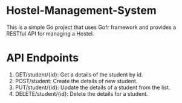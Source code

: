 # Hostel-Management-System
This is a simple Go project that uses Gofr framework and provides a RESTful API for managing a Hostel.

# API Endpoints
1) GET/student/{id}: Get a details of the student by id.
2) POST/student: Create the details of new student.
3) PUT/student/{id}: Update the details of a student from the list.
4) DELETE/student/{id}: Delete the details for a student.

